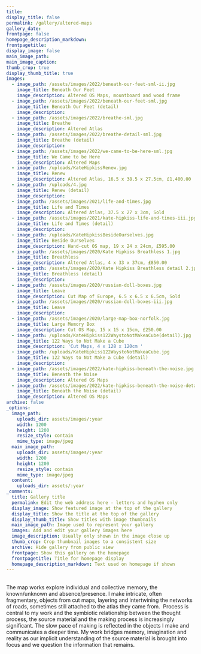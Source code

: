 ```yaml
---
title:
display_title: false
permalink: /gallery/altered-maps
gallery_date:
frontpage: false
homepage_description_markdown:
frontpagetitle:
display_image: false
main_image_path:
main_image_caption:
thumb_crop: true
display_thumb_title: true
images:
  - image_path: /assets/images/2022/beneath-our-feet-sml-ii.jpg
    image_title: Beneath Our Feet
    image_description: Altered OS Maps, mountboard and wood frame
  - image_path: /assets/images/2022/beneath-our-feet-sml.jpg
    image_title: Beneath Our Feet (detail)
    image_description:
  - image_path: /assets/images/2022/breathe-sml.jpg
    image_title: Breathe
    image_description: Altered Atlas
  - image_path: /assets/images/2022/breathe-detail-sml.jpg
    image_title: Breathe (detail)
    image_description:
  - image_path: /assets/images/2022/we-came-to-be-here-sml.jpg
    image_title: We Came to be Here
    image_description: Altered Maps
  - image_path: /uploads/KateHipkissRenew.jpg
    image_title: Renew
    image_description: Altered Atlas, 16.5 x 38.5 x 27.5cm, £1,400.00
  - image_path: /uploads/4.jpg
    image_title: Renew (detail)
    image_description:
  - image_path: /assets/images/2021/life-and-times.jpg
    image_title: Life and Times
    image_description: Altered Atlas, 37.5 x 27 x 3cm, Sold
  - image_path: /assets/images/2021/kate-hipkiss-life-and-times-iii.jpg
    image_title: Life and Times (detail)
    image_description:
  - image_path: /uploads/KateHipkissBesideOurselves.jpg
    image_title: Beside Ourselves
    image_description: Hand-cut OS map, 19 x 24 x 24cm, £595.00
  - image_path: /assets/images/2020/Kate Hipkiss Breathless 1.jpg
    image_title: Breathless
    image_description: Altered Atlas, 4 x 33 x 37cm, £850.00
  - image_path: /assets/images/2020/Kate Hipkiss Breathless detail 2.jpg
    image_title: Breathless (detail)
    image_description:
  - image_path: /assets/images/2020/russian-doll-boxes.jpg
    image_title: Leave
    image_description: Cut Map of Europe, 6.5 x 6.5 x 6.5cm, Sold
  - image_path: /assets/images/2020/russian-doll-boxes-iii.jpg
    image_title: Leave
    image_description:
  - image_path: /assets/images/2020/large-map-box-norfolk.jpg
    image_title: Large Memory Box
    image_description: Cut OS Map, 15 x 15 x 15cm, £250.00
  - image_path: /uploads/KateHipkiss122WaystoNotMakeaCube(detail).jpg
    image_title: 122 Ways to Not Make a Cube
    image_description: 'Cut Maps, 4 x 128 x 120cm '
  - image_path: /uploads/KateHipkiss122WaystoNotMakeaCube.jpg
    image_title: 122 Ways to Not Make a Cube (detail)
    image_description:
  - image_path: /assets/images/2022/kate-hipkiss-beneath-the-noise.jpg
    image_title: Beneath the Noise
    image_description: Altered OS Maps
  - image_path: /assets/images/2022/kate-hipkiss-beneath-the-noise-detail.jpg
    image_title: Beneath the Noise (detail)
    image_description: Altered OS Maps
archive: false
_options:
  image_path:
    uploads_dir: assets/images/:year
    width: 1200
    height: 1200
    resize_style: contain
    mime_type: image/jpeg
  main_image_path:
    uploads_dir: assets/images/:year
    width: 1200
    height: 1200
    resize_style: contain
    mime_type: image/jpeg
  content:
    uploads_dir: assets/:year
_comments:
  title: Gallery title
  permalink: Edit the web address here - letters and hyphen only
  display_image: Show featured image at the top of the gallery
  display_title: Show the title at the top of the gallery
  display_thumb_title: Show titles with image thumbnails
  main_image_path: Image used to represent your gallery
  images: Add and edit your gallery images here
  image_description: Usually only shown in the image close up
  thumb_crop: Crop thumbnail images to a consistent size
  archive: Hide gallery from public view
  frontpage: Show this gallery on the homepage
  frontpagetitle: Title for homepage display
  homepage_description_markdown: Text used on homepage if shown
---
```

<br>The map works explore individual and collective memory, the known/unknown and absence/presence. I make intricate, often fragmentary, objects from cut maps, layering and intertwining the networks of roads, sometimes still attached to the atlas they came from. &nbsp;Process is central to my work and the symbiotic relationship between the thought process, the source material and the making process is increasingly significant. The slow pace of making is reflected in the objects I make and communicates a deeper time. My work bridges memory, imagination and reality as our implicit understanding of the source material is brought into focus and we question the information that remains.